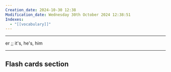 ```yaml
---
Creation_date: 2024-10-30 12:38
Modification_date: Wednesday 30th October 2024 12:38:51
Indexes:
  - "[[vocabulary]]"
---
```


----

er ;; it's, he's, him



















---
## Flash cards section

